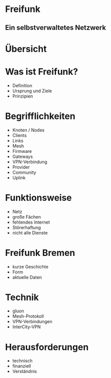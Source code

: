 # Freifunk
## Ein selbstverwaltetes Netzwerk



# Übersicht


# Was ist Freifunk?
* Definition
* Ursprung und Ziele
* Prinzipien


# Begrifflichkeiten
* Knoten / Nodes
* Clients
* Links
* Mesh
* Firmware
* Gateways
* VPN-Verbindung
* Provider
* Community
* Uplink


# Funktionsweise
* Netz
* große Fächen
* fehlendes Internet
* Störerhaftung
* nicht alle Dienste


# Freifunk Bremen
* kurze Geschichte
* Form
* aktuelle Daten


# Technik
* gluon
* Mesh-Protokoll
* VPN-Verbindungen
* InterCity-VPN


# Herausforderungen
* technisch
* finanziell
* Verständnis
